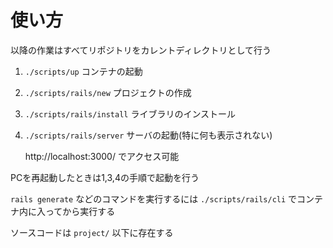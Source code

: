 # 使い方

以降の作業はすべてリポジトリをカレントディレクトリとして行う

1. `./scripts/up` コンテナの起動

2. `./scripts/rails/new` プロジェクトの作成

3. `./scripts/rails/install` ライブラリのインストール

4. `./scripts/rails/server` サーバの起動(特に何も表示されない)

	http://localhost:3000/ でアクセス可能

PCを再起動したときは1,3,4の手順で起動を行う

`rails generate` などのコマンドを実行するには `./scripts/rails/cli` でコンテナ内に入ってから実行する

ソースコードは `project/` 以下に存在する
